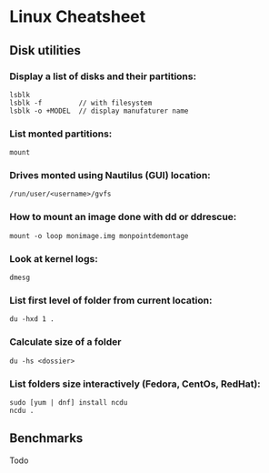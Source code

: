# Linux Cheatsheet

## Disk utilities

### Display a list of disks and their partitions:

```
lsblk
lsblk -f         // with filesystem
lsblk -o +MODEL  // display manufaturer name
```

### List monted partitions:


```
mount
```

### Drives monted using Nautilus (GUI) location:


```
/run/user/<username>/gvfs
```

### How to mount an image done with dd or ddrescue: 

```
mount -o loop monimage.img monpointdemontage
```

### Look at kernel logs:

```
dmesg
```

### List first level of folder from current location:

```
du -hxd 1 .
```

### Calculate size of a folder

```
du -hs <dossier>
```

### List folders size interactively (Fedora, CentOs, RedHat):

```
sudo [yum | dnf] install ncdu
ncdu .
```


## Benchmarks

Todo
